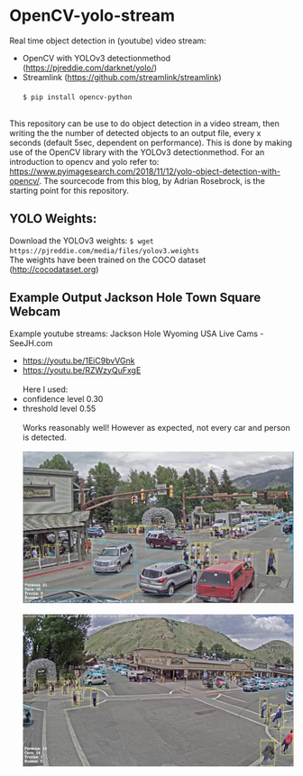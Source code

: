 # OpenCV-yolo-stream
Real time object detection in (youtube) video stream:
* OpenCV with YOLOv3 detectionmethod (https://pjreddie.com/darknet/yolo/) 
* Streamlink (https://github.com/streamlink/streamlink)
<br><br>
 `$ pip install opencv-python` <br><br>

This repository can be use to do object detection in a video stream, then writing the the number of detected objects to an output file, every x seconds (default 5sec, dependent on performance). This is done by making use of the OpenCV library with the YOLOv3 detectionmethod. For an introduction to opencv and yolo refer to: https://www.pyimagesearch.com/2018/11/12/yolo-object-detection-with-opencv/. The sourcecode from this blog, by Adrian Rosebrock, is the starting point for this repository.


## YOLO Weights:
Download the YOLOv3 weights:
 `$ wget https://pjreddie.com/media/files/yolov3.weights` <br>
The weights have been trained on the COCO dataset (http://cocodataset.org)

## Example Output Jackson Hole Town Square Webcam
 Example youtube streams: Jackson Hole Wyoming USA Live Cams - SeeJH.com
* https://youtu.be/1EiC9bvVGnk
* https://youtu.be/RZWzyQuFxgE
<br><br>
Here I used:
* confidence level 0.30
* threshold level 0.55
<br><br>
Works reasonably well! However as expected, not every car and person is detected.
<br><br>
![](JacksonHole1.JPG)
<br><br>
![](JacksonHole2.JPG)


